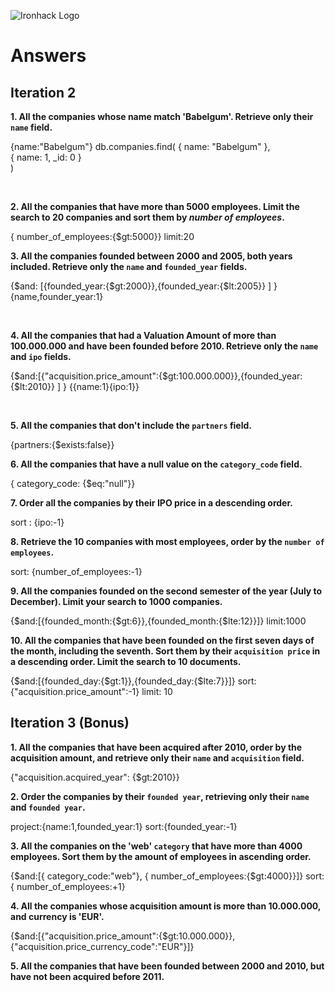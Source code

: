 ![Ironhack Logo](https://i.imgur.com/1QgrNNw.png)

# Answers

## Iteration 2

**1. All the companies whose name match 'Babelgum'. Retrieve only their `name` field.**

<!-- Your Query Goes Here -->

{name:"Babelgum"}
db.companies.find(
{ name: "Babelgum" },  
 { name: 1, \_id: 0 }  
)

<br>

**2. All the companies that have more than 5000 employees. Limit the search to 20 companies and sort them by _number of employees_.**

<!-- Your Query Goes Here -->

{
number_of_employees:{$gt:5000}}
limit:20
<br>

**3. All the companies founded between 2000 and 2005, both years included. Retrieve only the `name` and `founded_year` fields.**

<!-- Your Query Goes Here -->

{$and: [{founded_year:{$gt:2000}},{founded_year:{$lt:2005}} ]
}
{name,founder_year:1}

<br>

**4. All the companies that had a Valuation Amount of more than 100.000.000 and have been founded before 2010. Retrieve only the `name` and `ipo` fields.**

<!-- Your Query Goes Here -->

{$and:[{"acquisition.price_amount":{$gt:100.000.000}},{founded_year:{$lt:2010}} ]
}
{{name:1}{ipo:1}}

 <!-- {$and:[{"acquisition.price_amount":{$gt:100.000.000}},{founded_year:{$lt:2010}} ] } {{name:1}{ipo:1}} -->
<br>

**5. All the companies that don't include the `partners` field.**

<!-- Your Query Goes Here -->

{partners:{$exists:false}}
<br>

**6. All the companies that have a null value on the `category_code` field.**

<!-- Your Query Goes Here -->

{
category_code: {$eq:"null"}}
<br>

**7. Order all the companies by their IPO price in a descending order.**

<!-- Your Query Goes Here -->

sort : {ipo:-1}
<br>

**8. Retrieve the 10 companies with most employees, order by the `number of employees`.**

<!-- Your Query Goes Here -->

sort: {number_of_employees:-1}
<br>

**9. All the companies founded on the second semester of the year (July to December). Limit your search to 1000 companies.**

<!-- Your Query Goes Here -->

{$and:[{founded_month:{$gt:6}},{founded_month:{$lte:12}}]}
limit:1000
<br>

**10. All the companies that have been founded on the first seven days of the month, including the seventh. Sort them by their `acquisition price` in a descending order. Limit the search to 10 documents.**

<!-- Your Query Goes Here -->

{$and:[{founded_day:{$gt:1}},{founded_day:{$lte:7}}]}
sort: {"acquisition.price_amount":-1}
limit: 10
<br>

## Iteration 3 (Bonus)

**1. All the companies that have been acquired after 2010, order by the acquisition amount, and retrieve only their `name` and `acquisition` field.**

<!-- Your Query Goes Here -->

{"acquisition.acquired_year": {$gt:2010}}
<br>

**2. Order the companies by their `founded year`, retrieving only their `name` and `founded year`.**

<!-- Your Query Goes Here -->

project:{name:1,founded_year:1}
sort:{founded_year:-1}
<br>

**3. All the companies on the 'web' `category` that have more than 4000 employees. Sort them by the amount of employees in ascending order.**

<!-- Your Query Goes Here -->

{$and:[{
category_code:"web"}, {
number_of_employees:{$gt:4000}}]}
sort:{
number_of_employees:+1}
<br>

**4. All the companies whose acquisition amount is more than 10.000.000, and currency is 'EUR'.**

<!-- Your Query Goes Here -->

{$and:[{"acquisition.price_amount":{$gt:10.000.000}},{"acquisition.price_currency_code":"EUR"}]}
<br>

**5. All the companies that have been founded between 2000 and 2010, but have not been acquired before 2011.**

<!-- Your Query Goes Here -->

<br>
